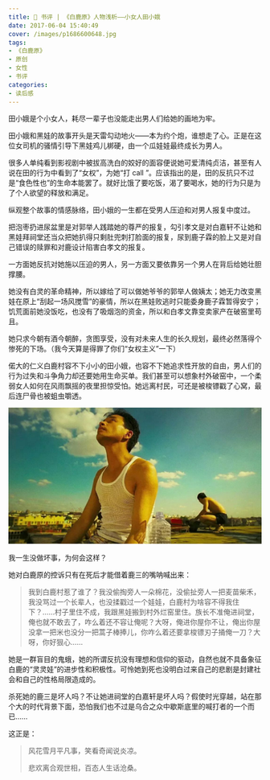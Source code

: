 ```yaml
---
title: 📖 书评 | 《白鹿原》人物浅析——小女人田小娥
date: 2017-06-04 15:40:49
cover: /images/p1686600648.jpg
tags:
- 《白鹿原》
- 原创
- 女性
- 书评
categories:
- 读后感
---
```

田小娥是个小女人，耗尽一辈子也没能走出男人们给她的画地为牢。

田小娥和黑娃的故事开头是天雷勾动地火——本为约个炮，谁想走了心。正是在这位女司机的骚情引导下黑娃鸡儿梆硬，由一个瓜娃娃最终成长为男人。

很多人单纯看到影视剧中被拔高洗白的姣好的面容便说她可爱清纯贞洁，甚至有人说在田的行为中看到了“女权”，为她“打 call ”。应该指出的是，田的反抗只不过是“食色性也”的生命本能罢了。就好比饿了要吃饭，渴了要喝水，她的行为只是为了个人欲望的释放和满足。

纵观整个故事的情感脉络，田小娥的一生都在受男人压迫和对男人报复中度过。

把泡枣扔进尿盆里是对郭举人践踏她的尊严的报复，勾引孝文是对白嘉轩不让她和黑娃拜祠堂还当众把她扒得只剩肚兜刺打脸面的报复，尿到鹿子霖的脸上又是对自己错误的赎罪和对鹿设计陷害白孝文的报复。

一方面她反抗对她施以压迫的男人，另一方面又要依靠另一个男人在背后给她壮胆撑腰。

她没有白灵的革命精神，所以嫁给了可以做她爷爷的郭举人做姨太；她无力改变黑娃在原上“刮起一场风搅雪”的豪情，所以在黑娃败逃时只能委身鹿子霖暂得安宁；饥荒面前她没饭吃，也没有了吸烟泡的资金，所以和白孝文靠变卖家产在破窑里苟且。

她只求今朝有酒今朝醉，贪图享受，没有对未来人生的长久规划，最终必然落得个惨死的下场。（我今天算是得罪了你们“女权主义”一下）

偌大的仁义白鹿村容不下小小的田小娥，也容不下她追求性开放的自由，男人们的行为过失和斗争角力却还要她用生命买单。我们甚至可以想象村外破窑中，一个柔弱女人如何在风雨飘摇的夜里担惊受怕。她远离村民，可还是被梭镖戳了心窝，最后连尸骨也被蛆虫嚼透。

![why](/images/why-it-is-me.jpg)
<figcaption > 我一生没做坏事，为何会这样？</figcaption >

她对白鹿原的控诉只有在死后才能借着鹿三的嘴呐喊出来：

> 我到白鹿村惹了谁了？我没偷掏旁人一朵棉花，没偷扯旁人一把麦苗柴禾，我没骂过一个长辈人，也没揉戳过一个娃娃，白鹿村为啥容不得我住下？……村子里住不成，我跟黑娃搬到村外烂窑里住。族长不准俺进祠堂，俺也就不敢去了，咋么着还不容让俺呢？大呀，俺进你屋你不让，俺出你屋没拿一把米也没分一把蒿子棒捧儿，你咋么着还要拿梭镖刃子捅俺一刀？大呀，你好狠心……

她是一群盲目的鬼蛾，她的所谓反抗没有理想和信仰的驱动，自然也就不具备象征白鹿的“灵灵娃”的进步性和积极性。可怜她到死也没明白过来自己的悲剧是封建社会和自己的性格局限造成的。

杀死她的鹿三是坏人吗？不让她进祠堂的白嘉轩是坏人吗？假使时光穿越，站在那个大的时代背景下面，恐怕我们也不过是乌合之众中歇斯底里的喊打者的一个而已……

这正是：
> 风花雪月平凡事，笑看奇闻说炎凉。
>
> 悲欢离合观世相，百态人生话沧桑。

